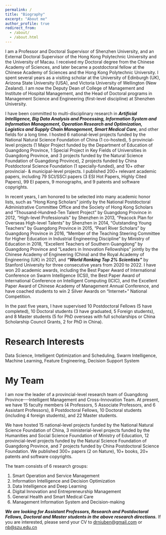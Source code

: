 ```yaml
---
permalink: /
title: "Biography"
excerpt: "About me"
author_profile: true
redirect_from: 
  - /about/
  - /about.html
---
```


I am a Professor and Doctoral Supervisor of Shenzhen University, and an External Doctoral Supervisor of the Hong Kong Polytechnic University and the University of Macau. I received my Doctoral degree from the Chinese Academy of Sciences, and later became a postdoctoral fellow at the Chinese Academy of Sciences and the Hong Kong Polytechnic University. I spent several years as a visiting scholar at the University of Edinburgh (UK), Arizona State University (USA), and Victoria University of Wellington (New Zealand). I am now the Deputy Dean of College of Management and Institute of Hospital Management, and the Head of Doctoral programs in Management Science and Engineering (first-level discipline) at Shenzhen University.

I have been committed to multi-disciplinary research in _**Artificial Intelligence, Big Data Analysis and Processing, Information System and Information Management, Operation Research and Optimization, Logistics and Supply Chain Management, Smart Medical Care**_, and other fields for a long time. I hosted 6 national-level projects funded by the National Natural Science Foundation of China (1 co-hosted), 5 provincial-level projects (1 Major Project funded by the Department of Education of Guangdong Province, 1 Special Project in Key Fields of Universities in Guangdong Province, and 3 projects funded by the Natural Science Foundation of Guangdong Province), 2 projects funded by China Postdoctoral Science Foundation (1 specially-funded), and 10+ other provincial- & municipal-level projects. I published 200+ relevant academic papers, including 79 SCI/SSCI papers (3 ESI Hot Papers, Highly Cited Papers), 99 EI papers, 9 monographs, and 9 patents and software copyrights. 

In recent years, I am honored to be selected into many academic honor lists, such as “Hong Kong Scholars” jointly by the National Postdoctoral Administrative Committee Office and the Society of Hong Kong Scholars and “Thousand-Hundred-Ten Talent Project” by Guangdong Province in 2012, “High-level Professionals” by Shenzhen in 2013, “Peacock Plan for Overseas High-level Talents” by Shenzhen in 2014, “Outstanding Young Teachers” by Guangdong Province in 2015, “Pearl River Scholars” by Guangdong Province in 2016, “Member of the Teaching Steering Committee for Higher Education in Industrial Engineering Discipline” by Ministry of Education in 2018, “Excellent Teachers of Southern Guangdong” by Guangdong Province and “Leaders in Innovation Fellowships” jointly by the Chinese Academy of Engineering (China) and the Royal Academy of Engineering (UK) in 2021, and _**“World Ranking Top 2% Scientists”**_ by Stanford University for three consecutive years from 2020 to 2022. I have won 20 academic awards, including the Best Paper Award of International Conference on Swarm Intelligence (ICSI), the Best Paper Award of International Conference on Intelligent Computing (ICIC), and the Excellent Paper Award of Chinese Academy of Management Annual Conference, and have coached students to win 2 Silver Awards on “Internet+” National Competition.

In the past five years, I have supervised 10 Postdoctoral Fellows (5 have completed), 10 Doctoral students (3 have graduated, 5 Foreign students), and 8 Master students (5 for PhD overseas with full scholarships or China Scholarship Council Grants, 2 for PhD in China).

Research Interests
======
Data Science, Intelligent Optimization and Scheduling, Swarm Intelligence, Machine Learning, Feature Engineering, Decision Support System 

My Team
======
I am now the leader of a provincial-level research team of Guangdong Province---Intelligent Management and Cross-Innovation Team. At present, we have 15 faculty members (4 Professors, 5 Associate Professors, and 6 Assistant Professors), 8 Postdoctoral Fellows, 10 Doctoral students (including 4 foreign students), and 22 Master students.

We have hosted 15 national-level projects funded by the National Natural Science Foundation of China, 3 ministerial-level projects funded by the Humanities and Social Science Foundation of Ministry of Education, 12 provincial-level projects funded by the Natural Science Foundation of Guangdong Province, and 7 projects funded by China Postdoctoral Science Foundation. We published 300+ papers (2 on Nature), 10+ books, 20+ patents and software copyrights.

The team consists of 6 research groups:
1. Smart Operation and Service Management
1. Information Intelligence and Decision Optimization
1. Data Intelligence and Deep Learning
1. Digital Innovation and Entrepreneurship Management
1. General Health and Smart Medical Care
1. Management Information System and Decision-making

_**We are looking for Assistant Professors, Research and Postdoctoral Fellows, Doctoral and Master students in the above research directions.**_ If you are interested, please send your CV to [drniuben@gmail.com](drniuben@gmail.com) or [nb@szu.edu.cn](nb@szu.edu.cn)
